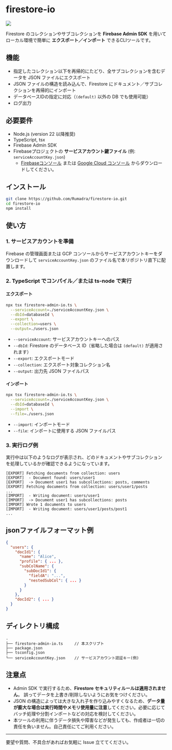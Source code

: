 # firestore-io

<a href="https://www.buymeacoffee.com/rumadra"><img src="https://img.buymeacoffee.com/button-api/?text=Buy me a coffee&emoji=&slug=rumadra&button_colour=5F7FFF&font_colour=ffffff&font_family=Bree&outline_colour=000000&coffee_colour=FFDD00" /></a>

Firestore のコレクションやサブコレクションを **Firebase Admin SDK** を用いてローカル環境で簡単に **エクスポート／インポート** できるCLIツールです。

## 機能

- 指定したコレクション以下を再帰的にたどり、全サブコレクションを含むデータを JSON ファイルにエクスポート
- JSON ファイルの構造を読み込んで、Firestore にドキュメント／サブコレクションを再帰的にインポート
- データベースIDの指定に対応（`(default)` 以外の DB でも使用可能）
- ログ出力

## 必要要件

- Node.js (version 22 以降推奨)
- TypeScript, tsx
- Firebase Admin SDK
- Firebaseプロジェクトの **サービスアカウント鍵ファイル** (例: `serviceAccountKey.json`)  
  - [Firebaseコンソール](https://console.firebase.google.com/) または [Google Cloud コンソール](https://console.cloud.google.com/iam-admin/serviceaccounts) からダウンロードしてください。


## インストール

```bash
git clone https://github.com/Rumadra/firestore-io.git
cd firestore-io
npm install
```

## 使い方

### 1. サービスアカウントを準備

Firebase の管理画面または GCP コンソールからサービスアカウントキーをダウンロードして
 `serviceAccountKey.json` のファイル名で本リポジトリ直下に配置します。

### 2. TypeScript でコンパイル／または ts-node で実行

#### エクスポート

```bash
npx tsx firestore-admin-io.ts \
  --serviceAccount=./serviceAccountKey.json \
  --dbId=databaseId \
  --export \
  --collection=users \
  --output=./users.json
```

- `--serviceAccount`: サービスアカウントキーへのパス
- `--dbId`: Firestore のデータベース ID（省略した場合は `(default)` が適用されます）
- `--export`: エクスポートモード
- `--collection`: エクスポート対象コレクション名
- `--output`: 出力先 JSON ファイルパス

#### インポート

```bash
npx tsx firestore-admin-io.ts \
  --serviceAccount=./serviceAccountKey.json \
  --dbId=databaseId \
  --import \
  --file=./users.json
```

- `--import`: インポートモード
- `--file`: インポートに使用する JSON ファイルパス

### 3. 実行ログ例

実行中は以下のようなログが表示され、どのドキュメントやサブコレクションを処理しているかが確認できるようになっています。

```text
[EXPORT] Fetching documents from collection: users
[EXPORT]  - Document found: users/user1
[EXPORT]  -> Document user1 has subcollections: posts, comments
[EXPORT] Fetching documents from collection: users/user1/posts
...
[IMPORT]  - Writing document: users/user1
[IMPORT]  -> Document user1 has subcollections: posts
[IMPORT] Wrote 1 documents to users
[IMPORT]  - Writing document: users/user1/posts/post1
...
```

## jsonファイルフォーマット例

```json
{
  "users": {
    "docId1": {
      "name": "Alice",
      "profile": { ... },
      "subColName": {
        "subDocId1": {
          "fieldA": "...",
          "nestedSubCol": { ... }
        }
      }
    },
    "docId2": { ... }
  }
}

```

## ディレクトリ構成

```
.
├── firestore-admin-io.ts     // 本スクリプト
├── package.json
├── tsconfig.json
└── serviceAccountKey.json    // サービスアカウント認証キー(例)
```

## 注意点

- Admin SDK で実行するため、**Firestore セキュリティルールは適用されません**。
   誤ってデータを上書き/削除しないようにお気をつけください。
- JSON の構造によっては大きな入れ子を作り込みやすくなるため、**データ量が膨大な場合は実行時間やメモリ使用量に注意**してください。必要に応じてバッチ処理や分割インポートなどの対応を検討してください。
- 本ツールの利用に伴うデータ損失や障害などが発生しても、作成者は一切の責任を負いません。自己責任にてご利用ください。

------

要望や質問、不具合があればお気軽に Issue 立ててください。
